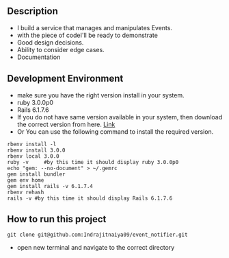 ## Description
- I build a service that manages and manipulates Events.
- with the piece of codeI'll be ready to demonstrate
- Good design decisions.
- Ability to consider edge cases.
- Documentation

## Development Environment
- make sure you have the right version install in your system.
- ruby 3.0.0p0
- Rails 6.1.7.6
- If you do not have same version available in your system, then download the correct version from here. [Link](https://gorails.com/setup/macos/13-ventura)
- Or You can use the following command to install the required version.
```aidl
rbenv install -l
rbenv install 3.0.0
rbenv local 3.0.0
ruby -v     #by this time it should display ruby 3.0.0p0
echo "gem: --no-document" > ~/.gemrc
gem install bundler
gem env home
gem install rails -v 6.1.7.4
rbenv rehash
rails -v #by this time it should display Rails 6.1.7.6
```

## How to run this project

```
git clone git@github.com:Indrajitnaiya09/event_notifier.git
```
- open new terminal and navigate to the correct directory

